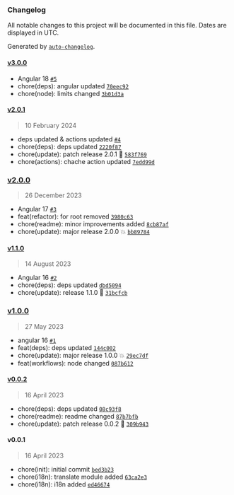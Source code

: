 ### Changelog

All notable changes to this project will be documented in this file. Dates are displayed in UTC.

Generated by [`auto-changelog`](https://github.com/CookPete/auto-changelog).

#### [v3.0.0](https://github.com/Celtian/ngx-translate-version/compare/v2.0.1...v3.0.0)

- Angular 18 [`#5`](https://github.com/Celtian/ngx-translate-version/pull/5)
- chore(deps): angular updated [`70eec92`](https://github.com/Celtian/ngx-translate-version/commit/70eec927f59a245f5ce4cc9a1ae4517ff7a813d7)
- chore(node): limits changed [`3b01d3a`](https://github.com/Celtian/ngx-translate-version/commit/3b01d3acff914fcb2ea427b5d974b46d23e6d694)

#### [v2.0.1](https://github.com/Celtian/ngx-translate-version/compare/v2.0.0...v2.0.1)

> 10 February 2024

- deps updated & actions updated [`#4`](https://github.com/Celtian/ngx-translate-version/pull/4)
- chore(deps): deps updated [`2220f87`](https://github.com/Celtian/ngx-translate-version/commit/2220f87bbf8f640029ee63281766f23fbcb9d747)
- chore(update): patch release 2.0.1 🐛 [`583f769`](https://github.com/Celtian/ngx-translate-version/commit/583f76944813eb857016bef6d1637a0c29c6e161)
- chore(actions): chache action updated [`7edd99d`](https://github.com/Celtian/ngx-translate-version/commit/7edd99dc88406f8dc876d29377167f58da19d252)

### [v2.0.0](https://github.com/Celtian/ngx-translate-version/compare/v1.1.0...v2.0.0)

> 26 December 2023

- Angular 17 [`#3`](https://github.com/Celtian/ngx-translate-version/pull/3)
- feat(refactor): for root removed [`3980c63`](https://github.com/Celtian/ngx-translate-version/commit/3980c63acacefa8ead8bd3a32880829150a5dd75)
- chore(readme): minor improvements added [`8cb87af`](https://github.com/Celtian/ngx-translate-version/commit/8cb87af070b5176adde8276400af491ecaa26c52)
- chore(update): major release 2.0.0 💥 [`bb89784`](https://github.com/Celtian/ngx-translate-version/commit/bb897843b1d535bb5cb82b16a09b8944a7b8c2cb)

#### [v1.1.0](https://github.com/Celtian/ngx-translate-version/compare/v1.0.0...v1.1.0)

> 14 August 2023

- Angular 16 [`#2`](https://github.com/Celtian/ngx-translate-version/pull/2)
- chore(deps): deps updated [`dbd5094`](https://github.com/Celtian/ngx-translate-version/commit/dbd5094772c769b1aa3c6fee2c15a6f423eaf339)
- chore(update): release 1.1.0 🚀 [`31bcfcb`](https://github.com/Celtian/ngx-translate-version/commit/31bcfcbac64d28e55153b26c4df90825d27838b0)

### [v1.0.0](https://github.com/Celtian/ngx-translate-version/compare/v0.0.2...v1.0.0)

> 27 May 2023

- angular 16 [`#1`](https://github.com/Celtian/ngx-translate-version/pull/1)
- feat(deps): deps updated [`144c002`](https://github.com/Celtian/ngx-translate-version/commit/144c0020540b028e187180074cd67d94ce8e0c6a)
- chore(update): major release 1.0.0 💥 [`29ec7df`](https://github.com/Celtian/ngx-translate-version/commit/29ec7dfcf958678b7d0094bf802441efbb584e0b)
- feat(workflows): node changed [`087b612`](https://github.com/Celtian/ngx-translate-version/commit/087b612fb6f0593c149320d78befb1e4144311b8)

#### [v0.0.2](https://github.com/Celtian/ngx-translate-version/compare/v0.0.1...v0.0.2)

> 16 April 2023

- chore(deps): deps updated [`08c93f8`](https://github.com/Celtian/ngx-translate-version/commit/08c93f8c92af5a6d76752eea54344f80a7ce3e2f)
- chore(readme): readme changed [`87b7bfb`](https://github.com/Celtian/ngx-translate-version/commit/87b7bfbb84ab61a4e643abb5a3d5036f431f299c)
- chore(update): patch release 0.0.2 🐛 [`309b943`](https://github.com/Celtian/ngx-translate-version/commit/309b943a85c2014c175c6dd417321710e05edfc7)

#### v0.0.1

> 16 April 2023

- chore(init): initial commit [`bed3b23`](https://github.com/Celtian/ngx-translate-version/commit/bed3b23cdec960de4f08c45f18df723ed9cf7c51)
- chore(i18n): translate module added [`63ca2e3`](https://github.com/Celtian/ngx-translate-version/commit/63ca2e353d6e9b769234ad9f841b74bc3a602ef8)
- chore(i18n): i18n added [`ed46674`](https://github.com/Celtian/ngx-translate-version/commit/ed466740f8c9d25cecc4692048bfa2282c4664a4)
